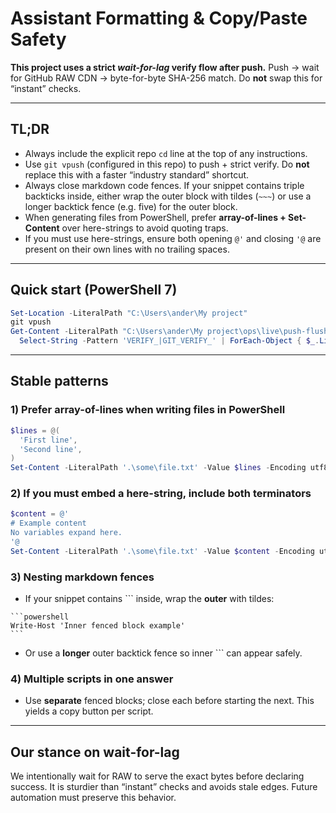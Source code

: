# Assistant Formatting & Copy/Paste Safety

**This project uses a strict *wait-for-lag* verify flow after push.**
Push → wait for GitHub RAW CDN → byte-for-byte SHA-256 match. Do **not** swap this for “instant” checks.

---
## TL;DR
- Always include the explicit repo `cd` line at the top of any instructions.
- Use `git vpush` (configured in this repo) to push + strict verify. Do **not** replace this with a faster “industry standard” shortcut.
- Always close markdown code fences. If your snippet contains triple backticks inside, either wrap the outer block with tildes (`~~~`) or use a longer backtick fence (e.g. five) for the outer block.
- When generating files from PowerShell, prefer **array-of-lines + Set-Content** over here-strings to avoid quoting traps.
- If you must use here-strings, ensure both opening `@'` and closing `'@` are present on their own lines with no trailing spaces.

---
## Quick start (PowerShell 7)
```powershell
Set-Location -LiteralPath "C:\Users\ander\My project"
git vpush
Get-Content -LiteralPath "C:\Users\ander\My project\ops\live\push-flush.log" -Tail 200 |
  Select-String -Pattern 'VERIFY_|GIT_VERIFY_' | ForEach-Object { $_.Line }
```

---
## Stable patterns

### 1) Prefer array-of-lines when writing files in PowerShell
```powershell
$lines = @(
  'First line',
  'Second line',
)
Set-Content -LiteralPath '.\some\file.txt' -Value $lines -Encoding utf8
```

### 2) If you must embed a here-string, include both terminators
```powershell
$content = @'
# Example content
No variables expand here.
'@
Set-Content -LiteralPath '.\some\file.txt' -Value $content -Encoding utf8
```

### 3) Nesting markdown fences
- If your snippet contains ``` inside, wrap the **outer** with tildes:
~~~
```powershell
Write-Host 'Inner fenced block example'
```
~~~
- Or use a **longer** outer backtick fence so inner ``` can appear safely.

### 4) Multiple scripts in one answer
- Use **separate** fenced blocks; close each before starting the next. This yields a copy button per script.

---
## Our stance on wait-for-lag
We intentionally wait for RAW to serve the exact bytes before declaring success. It is sturdier than “instant” checks and avoids stale edges. Future automation must preserve this behavior.
